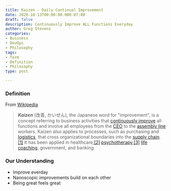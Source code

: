 ```yaml
---
title: Kaizen - Daily Continual Improvement
date: 2020-10-13T00:00:00.000-07:00
draft: false
description: Continuously Improve ALL Functions Everyday
author: Greg Stevens
categories:
- Business
- DevOps
- Philosophy
tags:
- Term
- Definition
- Philosophy
type: post

---
```

### Definition

From [Wikipedia]()

> **_Kaizen_** (改善, かいぜん), the Japanese word for "improvement", is a concept referring to business activities that [continuously improve](https://en.wikipedia.org/wiki/Continual_improvement_process "Continual improvement process") all functions and involve all employees from the [CEO](https://en.wikipedia.org/wiki/CEO "CEO") to the [assembly line](https://en.wikipedia.org/wiki/Assembly_line "Assembly line") workers. Kaizen also applies to processes, such as purchasing and [logistics](https://en.wikipedia.org/wiki/Logistics "Logistics"), that cross organizational boundaries into the [supply chain](https://en.wikipedia.org/wiki/Supply_chain "Supply chain").[\[1\]](https://en.wikipedia.org/wiki/Kaizen#cite_note-ImaiMasaaki-1) It has been applied in healthcare,[\[2\]](https://en.wikipedia.org/wiki/Kaizen#cite_note-2) [psychotherapy](https://en.wikipedia.org/wiki/Psychotherapy "Psychotherapy"),[\[3\]](https://en.wikipedia.org/wiki/Kaizen#cite_note-3) [life coaching](https://en.wikipedia.org/wiki/Life_coaching "Life coaching"), government, and banking.

### Our Understanding

* Improve everday
* Nanoscopic improvements build on each other
* Being great feels great